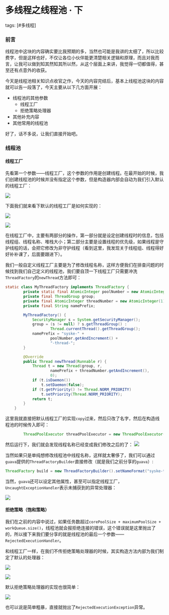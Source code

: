 # 多线程之线程池 · 下
tags: [#多线程]

### 前言

线程池中这块的内容确实要比我预期的多，当然也可能是我讲的太细了，所以比较费字，但是这样也好，不仅让各位小伙伴能更清楚相关逻辑和原理，而且对我而言，让我可以做到知其然知其所以然，从这个层面上来讲，我觉得一切都值得，甚至还有点意外的收获。

今天是线程池相关知识点收官之作，今天的内容完结后，基本上线程池这块的内容就可以告一段落了，今天主要从以下几方面开展：

- 线程池的其他参数
  - 线程工厂
  - 拒绝策略处理器
- 其他补充内容
- 其他常用的线程池

好了，话不多说，让我们直接开始吧。

### 线程池

#### 线程工厂

先看第一个参数——线程工厂，这个参数的作用是创建线程。在最开始的时候，我们创建线程池的时候并没有指定这个参数，但是构造器内部会自动为我们引入默认的线程工厂：

![](
https://syske-pic-bed.oss-cn-hangzhou.aliyuncs.com/imgs/image-20210716082009188.png)

下面我们就来看下默认的线程工厂是如何实现的：

![](
https://syske-pic-bed.oss-cn-hangzhou.aliyuncs.com/imgs/image-20210716082115775.png)

![](
https://syske-pic-bed.oss-cn-hangzhou.aliyuncs.com/imgs/image-20210716082342843.png)

在线程工厂中，主要有两部分的操作，第一部分就是设定创建线程时的信息，包括线程组、线程名称、堆栈大小；第二部分主要是设置线程的优先级，如果线程是守护线程的话，会把它修改为非守护线程（看到这里，我发现关于线程组、线程得好好补补课了，后面要跟进下）。

我们一般自定义线程工厂主要是为了修改线程名称，这样方便我们在排查问题的时候找到我们自己定义的线程池，我们要自顶一下线程工厂只需要冲洗`ThreadFactory`的`newThread`方法即可：

```java
static class MyThreadFactory implements ThreadFactory {
        private static final AtomicInteger poolNumber = new AtomicInteger(1);
        private final ThreadGroup group;
        private final AtomicInteger threadNumber = new AtomicInteger(1);
        private final String namePrefix;

        MyThreadFactory() {
            SecurityManager s = System.getSecurityManager();
            group = (s != null) ? s.getThreadGroup() :
                    Thread.currentThread().getThreadGroup();
            namePrefix = "syske-" +
                    poolNumber.getAndIncrement() +
                    "-thread-";
        }

        @Override
        public Thread newThread(Runnable r) {
            Thread t = new Thread(group, r,
                    namePrefix + threadNumber.getAndIncrement(),
                    0);
            if (t.isDaemon())
                t.setDaemon(false);
            if (t.getPriority() != Thread.NORM_PRIORITY)
                t.setPriority(Thread.NORM_PRIORITY);
            return t;
        }
    }
```

这里我就直接把默认线程工厂的实现`copy`过来，然后只改了名字，然后在构造线程池的时候传入即可：

```java
        ThreadPoolExecutor threadPoolExecutor = new ThreadPoolExecutor(corePoolSize, maximumPoolSize, keepAliveTime, unit, workQueue, new MyThreadFactory());
```

然后运行下，我们就会发现线程名称已经变成我们修改之后的了：
![](
https://syske-pic-bed.oss-cn-hangzhou.aliyuncs.com/imgs/20210716084158.png)

当然如果只是单纯想修改线程池中线程名称，这样就太奢侈了，我们可以通过`guava`提供的`ThreadFactoryBuilder`直接修改（就是我们之前分享的`guava`）:

```java
ThreadFactory build = new ThreadFactoryBuilder().setNameFormat("syske-task-%d").build();
```

当然，`guava`还可以设定其他属性，甚至可以指定线程工厂，`UncaughtExceptionHandler`表示未捕获到的异常处理器：

![](
https://syske-pic-bed.oss-cn-hangzhou.aliyuncs.com/imgs/20210716084634.png)

#### 拒绝策略（饱和策略）

我们在之前的内容中说过，如果任务数超过`corePoolSize + maximumPoolSize + workQueue.size()`，线程池就会报拒绝连接的错误，这个错误就是这里抛出了的，所以接下来我们要分享的就是线程池的最后一个参数——`RejectedExecutionHandler`。

和线程工厂一样，在我们不传拒绝策略处理器的时候，其实构造方法内部为我们制定了默认的处理器：

![](
https://syske-pic-bed.oss-cn-hangzhou.aliyuncs.com/imgs/20210716085440.png)

![](
https://syske-pic-bed.oss-cn-hangzhou.aliyuncs.com/imgs/20210716085458.png)

默认拒绝策略处理器的实现也很简单：

![](
https://syske-pic-bed.oss-cn-hangzhou.aliyuncs.com/imgs/20210716085527.png)

也可以说是简单粗暴，直接就抛出了`RejectedExecutionException`异常。